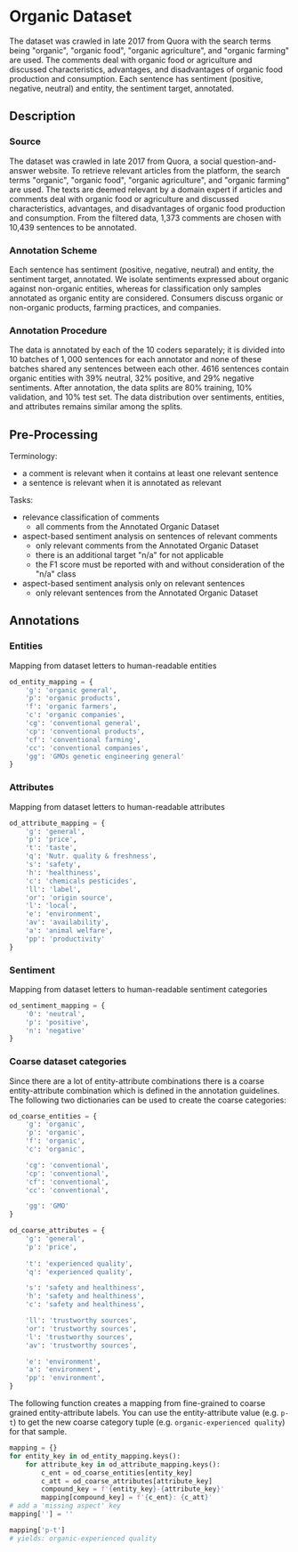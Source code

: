 # Organic Dataset

The dataset was crawled in late 2017 from Quora with the search terms being "organic", "organic food", "organic agriculture", and "organic farming" are used. The comments deal with organic food or agriculture and discussed characteristics, advantages, and disadvantages of organic food production and consumption. Each sentence has sentiment (positive, negative, neutral) and entity, the sentiment target, annotated.


## Description ##

### Source

The dataset was crawled in late 2017 from Quora, a social question-and-answer website. To retrieve relevant articles from the platform, the search terms "organic", "organic food", "organic agriculture", and "organic farming" are used. The texts are deemed relevant by a domain expert if articles and comments deal with organic food or agriculture and discussed characteristics, advantages, and disadvantages of organic food production and consumption. 
From the filtered data, 1,373 comments are chosen with 10,439 sentences to be annotated.

### Annotation Scheme

Each sentence has sentiment (positive, negative, neutral) and entity, the sentiment target, annotated. We isolate sentiments expressed about organic against non-organic entities, whereas for classification only samples annotated as organic entity are considered. Consumers discuss organic or non-organic products, farming practices, and companies.

### Annotation Procedure

The data is annotated by each of the 10 coders separately; it is divided into 10 batches of $1,000$ sentences for each annotator and none of these batches shared any sentences between each other. 
4616 sentences contain organic entities with 39% neutral, 32% positive, and 29% negative sentiments.
After annotation, the data splits are 80% training, 10% validation, and 10% test set. The data distribution over sentiments, entities, and attributes remains similar among the splits.



## Pre-Processing

Terminology:

- a comment is relevant when it contains at least one relevant sentence
- a sentence is relevant when it is annotated as relevant

Tasks:

- relevance classification of comments
  - all comments from the Annotated Organic Dataset
- aspect-based sentiment analysis on sentences of relevant comments
  - only relevant comments from the Annotated Organic Dataset
  - there is an additional target "n/a" for not applicable
  - the F1 score must be reported with and without consideration of the "n/a" class
- aspect-based sentiment analysis only on relevant sentences
  - only relevant sentences from the Annotated Organic Dataset


## Annotations

### Entities

Mapping from dataset letters to human-readable entities

```python
od_entity_mapping = {
	'g': 'organic general',
	'p': 'organic products',
	'f': 'organic farmers',
	'c': 'organic companies',
	'cg': 'conventional general',
	'cp': 'conventional products',
	'cf': 'conventional farming',
	'cc': 'conventional companies',
	'gg': 'GMOs genetic engineering general'										
}
```

### Attributes
Mapping from dataset letters to human-readable attributes

```python
od_attribute_mapping = {
	'g': 'general',
	'p': 'price',
	't': 'taste',
	'q': 'Nutr. quality & freshness',
	's': 'safety',
	'h': 'healthiness',
	'c': 'chemicals pesticides',
	'll': 'label',
	'or': 'origin source',
	'l': 'local',
	'e': 'environment',
	'av': 'availability',
	'a': 'animal welfare',
	'pp': 'productivity'
}
```

### Sentiment
Mapping from dataset letters to human-readable sentiment categories

```python
od_sentiment_mapping = {
	'0': 'neutral',
	'p': 'positive',
	'n': 'negative'
}
```

### Coarse dataset categories
Since there are a lot of entity-attribute combinations there is a coarse entity-attribute combination which is defined in the annotation guidelines.
The following two dictionaries can be used to create the coarse categories:

```python
od_coarse_entities = {
	'g': 'organic',
	'p': 'organic',
	'f': 'organic',
	'c': 'organic',

	'cg': 'conventional',
	'cp': 'conventional',
	'cf': 'conventional',
	'cc': 'conventional',

	'gg': 'GMO'
}

od_coarse_attributes = {
	'g': 'general',
	'p': 'price',
	
	't': 'experienced quality',
	'q': 'experienced quality',

	's': 'safety and healthiness',
	'h': 'safety and healthiness',
	'c': 'safety and healthiness',

	'll': 'trustworthy sources',
	'or': 'trustworthy sources',
	'l': 'trustworthy sources',
	'av': 'trustworthy sources',

	'e': 'environment',
	'a': 'environment',
	'pp': 'environment',
}
```

The following function creates a mapping from fine-grained to coarse grained entity-attribute labels.
You can use the entity-attribute value (e.g. `p-t`) to get the new coarse category tuple (e.g. `organic-experienced quality`) for that sample.

```python
mapping = {}
for entity_key in od_entity_mapping.keys():
	for attribute_key in od_attribute_mapping.keys():
		c_ent = od_coarse_entities[entity_key]
		c_att = od_coarse_attributes[attribute_key]
		compound_key = f'{entity_key}-{attribute_key}'
		mapping[compound_key] = f'{c_ent}: {c_att}'
# add a 'missing aspect' key
mapping[''] = ''

mapping['p-t']
# yields: organic-experienced quality
```


